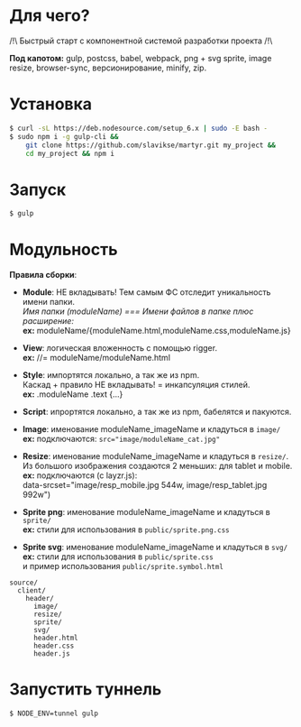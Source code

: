 # Для чего?
/!\ Быстрый старт с компонентной системой разработки проекта /!\   

**Под капотом:**
gulp, postcss, babel, webpack, png + svg sprite, image resize, browser-sync, версионирование, minify, zip.

# Установка
```sh
$ curl -sL https://deb.nodesource.com/setup_6.x | sudo -E bash -
$ sudo npm i -g gulp-cli &&
    git clone https://github.com/slavikse/martyr.git my_project &&
    cd my_project && npm i
```
# Запуск
```sh
$ gulp
```
# Модульность
**Правила сборки**:   

* **Module**: НЕ вкладывать! Тем самым ФС отследит уникальность имени папки.   
  *Имя папки (moduleName) === Имени файлов в папке плюс расширение:*   
  **ex:** moduleName/{moduleName.html,moduleName.css,moduleName.js}

* **View**: логическая вложенность с помощью rigger.   
  **ex:** //= moduleName/moduleName.html   

* **Style**: импортятся локально, а так же из npm.   
    Каскад + правило НЕ вкладывать! = инкапсуляция стилей.   
  **ex:** .moduleName .text {...}

* **Script**: ипрортятся локально, а так же из npm, бабелятся и пакуются.

* **Image**: именование moduleName_imageName и кладуться в ```image/```  
  **ex:** подключаются: ``` src="image/moduleName_cat.jpg" ```
  
* **Resize**: именование moduleName_imageName и кладуться в ```resize/```.   
  Из большого изображения создаются 2 меньших: для tablet и mobile.    
  **ex:** подключаются (с layzr.js):  
    data-srcset="image/resp_mobile.jpg 544w, image/resp_tablet.jpg 992w")   

* **Sprite png**: именование moduleName_imageName и кладуться в ```sprite/```   
  **ex:** стили для использования в ```public/sprite.png.css```

* **Sprite svg**: именование moduleName_imageName и кладуться в ```svg/```   
  **ex:** стили для использования в ```public/sprite.css```   
    и пример использования ```public/sprite.symbol.html```

```
source/
  client/
    header/
      image/
      resize/
      sprite/
      svg/
      header.html
      header.css
      header.js
```
# Запустить туннель
```sh
$ NODE_ENV=tunnel gulp
```
